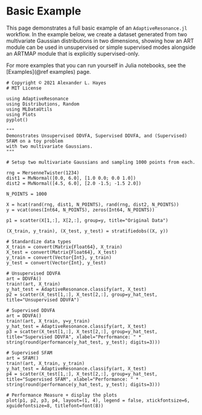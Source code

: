 # Basic Example

This page demonstrates a full basic example of an `AdaptiveResonance.jl` workflow.
In the example below, we create a dataset generated from two multivariate Gaussian distributions in two dimensions, showing how an ART module can be used in unsupervised or simple supervised modes alongside an ARTMAP module that is explicitly supervised-only.

For more examples that you can run yourself in Julia notebooks, see the [Examples](@ref examples) page.

```@example
# Copyright © 2021 Alexander L. Hayes
# MIT License

using AdaptiveResonance
using Distributions, Random
using MLDataUtils
using Plots
pyplot()

"""
Demonstrates Unsupervised DDVFA, Supervised DDVFA, and (Supervised) SFAM on a toy problem
with two multivariate Gaussians.
"""

# Setup two multivariate Gaussians and sampling 1000 points from each.

rng = MersenneTwister(1234)
dist1 = MvNormal([0.0, 6.0], [1.0 0.0; 0.0 1.0])
dist2 = MvNormal([4.5, 6.0], [2.0 -1.5; -1.5 2.0])

N_POINTS = 1000

X = hcat(rand(rng, dist1, N_POINTS), rand(rng, dist2, N_POINTS))
y = vcat(ones(Int64, N_POINTS), zeros(Int64, N_POINTS))

p1 = scatter(X[1,:], X[2,:], group=y, title="Original Data")

(X_train, y_train), (X_test, y_test) = stratifiedobs((X, y))

# Standardize data types
X_train = convert(Matrix{Float64}, X_train)
X_test = convert(Matrix{Float64}, X_test)
y_train = convert(Vector{Int}, y_train)
y_test = convert(Vector{Int}, y_test)

# Unsupervised DDVFA
art = DDVFA()
train!(art, X_train)
y_hat_test = AdaptiveResonance.classify(art, X_test)
p2 = scatter(X_test[1,:], X_test[2,:], group=y_hat_test, title="Unsupervised DDVFA")

# Supervised DDVFA
art = DDVFA()
train!(art, X_train, y=y_train)
y_hat_test = AdaptiveResonance.classify(art, X_test)
p3 = scatter(X_test[1,:], X_test[2,:], group=y_hat_test, title="Supervised DDVFA", xlabel="Performance: " * string(round(performance(y_hat_test, y_test); digits=3)))

# Supervised SFAM
art = SFAM()
train!(art, X_train, y_train)
y_hat_test = AdaptiveResonance.classify(art, X_test)
p4 = scatter(X_test[1,:], X_test[2,:], group=y_hat_test, title="Supervised SFAM", xlabel="Performance: " * string(round(performance(y_hat_test, y_test); digits=3)))

# Performance Measure + display the plots
plot(p1, p2, p3, p4, layout=(1, 4), legend = false, xtickfontsize=6, xguidefontsize=8, titlefont=font(8))
```
